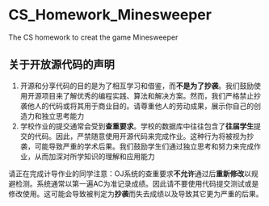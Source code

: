 # CS_Homework_Minesweeper
The CS homework to creat the game Minesweeper

## 关于开放源代码的声明  
1. 开源和分享代码的目的是为了相互学习和借鉴，而**不是为了抄袭**。我们鼓励使用开源项目来了解优秀的编程实践、算法和解决方案。然而，我们严格禁止抄袭他人的代码或将其用于商业目的。请尊重他人的劳动成果，展示你自己的创造力和独立思考能力  
2. 学校作业的提交通常会受到**查重要求**。学校的数据库中往往包含了**往届学生**提交的代码。因此，严禁随意使用开源代码来完成作业。这种行为将被视为抄袭，可能导致严重的学术后果。我们鼓励学生们通过独立思考和努力来完成作业，从而加深对所学知识的理解和应用能力  
  
请正在完成计导作业的同学注意：OJ系统的查重要求**不允许**通过后**重新修改**以规避检测。系统通常以第一遍AC为准记录成绩。因此请不要使用代码提交测试或是修改使用。这可能会导致被判定为**抄袭**而失去成绩以及导致其它更为严重的后果。
